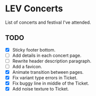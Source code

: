 # LEV Concerts

List of concerts and festival I've attended.

## TODO

- [x] Sticky footer bottom.
- [ ] Add details in each concert page.
- [ ] Rewrite header description paragraph.
- [ ] Add a favicon.
- [x] Animate transition between pages.
- [x] Fix variant type errors in Ticket.
- [x] Fix buggy line in middle of the Ticket.
- [x] Add noise texture to Ticket.
